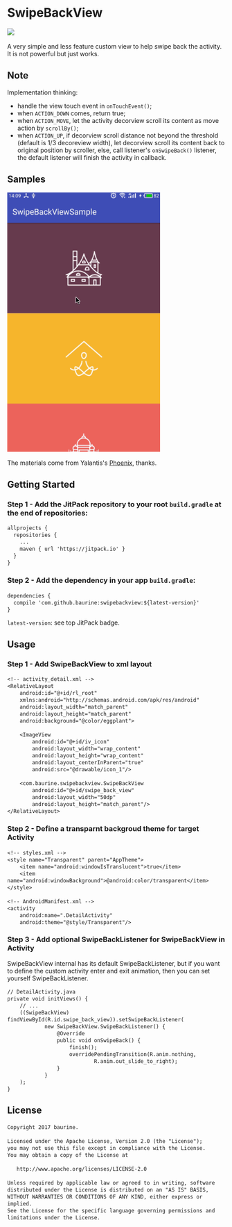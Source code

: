 # SwipeBackView

[![](https://jitpack.io/v/baurine/swipebackview.svg)](https://jitpack.io/#baurine/swipebackview)

A very simple and less feature custom view to help swipe back the activity. It is not powerful but just works.

## Note

Implementation thinking: 

- handle the view touch event in `onTouchEvent()`;
- when `ACTION_DOWN` comes, return true; 
- when `ACTION_MOVE`, let the activity decorview scroll its content as move action by `scrollBy()`; 
- when `ACTION_UP`, if decorview scroll distance not beyond the threshold (default is 1/3 decoreview width), let decorview scroll its content back to original position by scroller, else, call listener's `onSwipeBack()` listener, the default listener will finish the activity in callback.

## Samples

![](./note/art/1_sample.gif)

The materials come from Yalantis's [Phoenix](https://github.com/Yalantis/Phoenix), thanks.

## Getting Started

### Step 1 - Add the JitPack repository to your root `build.gradle` at the end of repositories:

    allprojects {
      repositories {
        ...
        maven { url 'https://jitpack.io' }
      }
    }

### Step 2 - Add the dependency in your app `build.gradle`:

    dependencies {
      compile 'com.github.baurine:swipebackview:${latest-version}'
    }

`latest-version`: see top JitPack badge.

## Usage

### Step 1 - Add SwipeBackView to xml layout

    <!-- activity_detail.xml -->
    <RelativeLayout
        android:id="@+id/rl_root"
        xmlns:android="http://schemas.android.com/apk/res/android"
        android:layout_width="match_parent"
        android:layout_height="match_parent"
        android:background="@color/eggplant">

        <ImageView
            android:id="@+id/iv_icon"
            android:layout_width="wrap_content"
            android:layout_height="wrap_content"
            android:layout_centerInParent="true"
            android:src="@drawable/icon_1"/>

        <com.baurine.swipebackview.SwipeBackView
            android:id="@+id/swipe_back_view"
            android:layout_width="50dp"
            android:layout_height="match_parent"/>
    </RelativeLayout>

### Step 2 - Define a transparnt backgroud theme for target Activity

    <!-- styles.xml -->
    <style name="Transparent" parent="AppTheme">
        <item name="android:windowIsTranslucent">true</item>
        <item name="android:windowBackground">@android:color/transparent</item>
    </style>

    <!-- AndroidManifest.xml -->
    <activity
        android:name=".DetailActivity"
        android:theme="@style/Transparent"/>

### Step 3 - Add optional SwipeBackListener for SwipeBackView in Activity

SwipeBackView internal has its default SwipeBackListener, but if you want to define the custom activity enter and exit animation, then you can set yourself SwipeBackListener.

    // DetailActivity.java
    private void initViews() {
        // ...
        ((SwipeBackView) findViewById(R.id.swipe_back_view)).setSwipeBackListener(
                new SwipeBackView.SwipeBackListener() {
                    @Override
                    public void onSwipeBack() {
                        finish();
                        overridePendingTransition(R.anim.nothing,
                                R.anim.out_slide_to_right);
                    }
                }
        );
    }

License
-------

    Copyright 2017 baurine.

    Licensed under the Apache License, Version 2.0 (the "License");
    you may not use this file except in compliance with the License.
    You may obtain a copy of the License at

       http://www.apache.org/licenses/LICENSE-2.0

    Unless required by applicable law or agreed to in writing, software
    distributed under the License is distributed on an "AS IS" BASIS,
    WITHOUT WARRANTIES OR CONDITIONS OF ANY KIND, either express or implied.
    See the License for the specific language governing permissions and
    limitations under the License.
